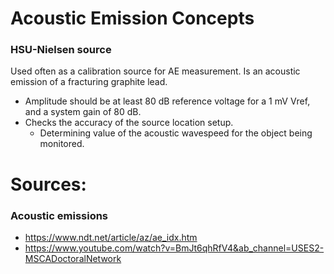 
# Acoustic Emission Concepts
### HSU-Nielsen source
Used often as a calibration source for AE measurement.
Is an acoustic emission of a fracturing graphite lead.
- Amplitude should be at least 80 dB reference voltage for a 1 mV Vref, and a system gain of 80 dB.
- Checks the accuracy of the source location setup.
	- Determining value of the acoustic wavespeed for the object being monitored.

# Sources:
### Acoustic emissions
- https://www.ndt.net/article/az/ae_idx.htm
- https://www.youtube.com/watch?v=BmJt6qhRfV4&ab_channel=USES2-MSCADoctoralNetwork
